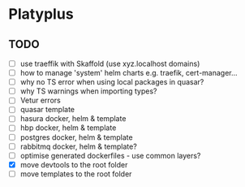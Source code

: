 # Platyplus

## TODO

- [ ] use traeffik with Skaffold (use xyz.localhost domains)
- [ ] how to manage 'system' helm charts e.g. traefik, cert-manager...
- [ ] why no TS error when using local packages in quasar?
- [ ] why TS warnings when importing types?
- [ ] Vetur errors
- [ ] quasar template
- [ ] hasura docker, helm & template
- [ ] hbp docker, helm & template
- [ ] postgres docker, helm & template
- [ ] rabbitmq docker, helm & template?
- [ ] optimise generated dockerfiles - use common layers?
- [x] move devtools to the root folder
- [ ] move templates to the root folder

